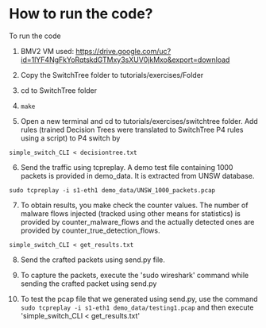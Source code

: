 # How to run the code?
To run the code
1. BMV2 VM used: https://drive.google.com/uc?id=1lYF4NgFkYoRqtskdGTMxy3sXUV0jkMxo&export=download

2. Copy the SwitchTree folder to tutorials/exercises/Folder

3. cd to SwitchTree folder 

4. `make`

5. Open a new terminal and cd to tutorials/exercises/switchtree folder. Add rules (trained Decision Trees were translated to SwitchTree P4 rules using a script) to P4 switch by 

`simple_switch_CLI < decisiontree.txt`

6. Send the traffic using tcpreplay. A demo test file containing 1000 packets is provided in demo_data. It is extracted from UNSW database.

`sudo tcpreplay -i s1-eth1 demo_data/UNSW_1000_packets.pcap`

7. To obtain results, you make check the counter values. The number of malware flows injected (tracked using other means for statistics) is provided by counter_malware_flows and 
the actually detected ones are provided by counter_true_detection_flows. 

`simple_switch_CLI < get_results.txt`

8. Send the crafted packets using send.py file.

9. To capture the packets, execute the 'sudo wireshark' command while sending the crafted packet using send.py

10. To test the pcap file that we generated using send.py, use the command `sudo tcpreplay -i s1-eth1 demo_data/testing1.pcap` and then execute 'simple_switch_CLI < get_results.txt'
